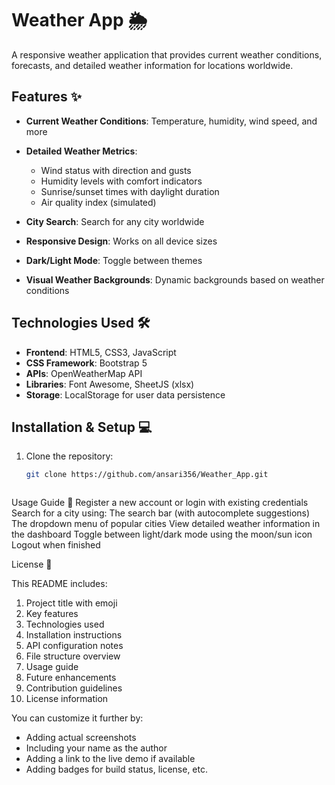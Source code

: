 # Weather App 🌦️

A responsive weather application that provides current weather conditions, forecasts, and detailed weather information for locations worldwide.

## Features ✨

- **Current Weather Conditions**: Temperature, humidity, wind speed, and more
- **Detailed Weather Metrics**:
  - Wind status with direction and gusts
  - Humidity levels with comfort indicators
  - Sunrise/sunset times with daylight duration
  - Air quality index (simulated)

- **City Search**: Search for any city worldwide
- **Responsive Design**: Works on all device sizes
- **Dark/Light Mode**: Toggle between themes
- **Visual Weather Backgrounds**: Dynamic backgrounds based on weather conditions

## Technologies Used 🛠️

- **Frontend**: HTML5, CSS3, JavaScript
- **CSS Framework**: Bootstrap 5
- **APIs**: OpenWeatherMap API
- **Libraries**: Font Awesome, SheetJS (xlsx)
- **Storage**: LocalStorage for user data persistence

## Installation & Setup 💻

1. Clone the repository:
   ```bash
   git clone https://github.com/ansari356/Weather_App.git
   


Usage Guide 📖
Register a new account or login with existing credentials
Search for a city using:
The search bar (with autocomplete suggestions)
The dropdown menu of popular cities
View detailed weather information in the dashboard
Toggle between light/dark mode using the moon/sun icon
Logout when finished


License 📄

This README includes:
1. Project title with emoji
2. Key features
3. Technologies used
4. Installation instructions
5. API configuration notes
6. File structure overview
7. Usage guide
8. Future enhancements
9. Contribution guidelines
10. License information

You can customize it further by:
- Adding actual screenshots
- Including your name as the author
- Adding a link to the live demo if available
- Adding badges for build status, license, etc.
